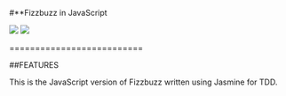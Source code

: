#**Fizzbuzz in JavaScript
<div>
<img src = http://img.shields.io/badge/Jasmine-TDD-ff69b4.svg>
<img src = http://img.shields.io/badge/JS-JS-yellow.svg>
</div>


==========================


##FEATURES

This is the JavaScript version of Fizzbuzz written using Jasmine for TDD.